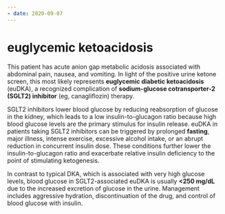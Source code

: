 ```yaml
---
- date: 2020-09-07
---
```


# euglycemic ketoacidosis

<!-- euglycemic DKA cause, sx -->

This patient has acute anion gap metabolic acidosis associated with abdominal pain, nausea, and vomiting.  In light of the positive urine ketone screen, this most likely represents **euglycemic diabetic ketoacidosis** (euDKA), a recognized complication of **sodium-glucose cotransporter-2 (SGLT2) inhibitor** (eg, canagliflozin) therapy.

SGLT2 inhibitors lower blood glucose by reducing reabsorption of glucose in the kidney, which leads to a low insulin-to-glucagon ratio because high blood glucose levels are the primary stimulus for insulin release.  euDKA in patients taking SGLT2 inhibitors can be triggered by prolonged **fasting**, major illness, intense exercise, excessive alcohol intake, or an abrupt reduction in concurrent insulin dose.  These conditions further lower the insulin-to-glucagon ratio and exacerbate relative insulin deficiency to the point of stimulating ketogenesis.

In contrast to typical DKA, which is associated with very high glucose levels, blood glucose in SGLT2-associated euDKA is usually **<250 mg/dL** due to the increased excretion of glucose in the urine.  Management includes aggressive hydration, discontinuation of the drug, and control of blood glucose with insulin.
